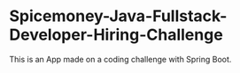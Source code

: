 # Spicemoney-Java-Fullstack-Developer-Hiring-Challenge
This is an App made on a coding challenge with Spring Boot.
